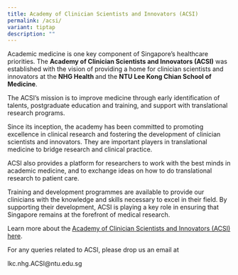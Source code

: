 ```yaml
---
title: Academy of Clinician Scientists and Innovators (ACSI)
permalink: /acsi/
variant: tiptap
description: ""
---
```

<p>Academic medicine is one key component of Singapore’s healthcare priorities.
The <strong>Academy of Clinician Scientists and Innovators (ACSI)</strong> was
established with the vision of providing a home for clinician scientists
and innovators at the <strong>NHG Health </strong>and the <strong>NTU Lee Kong Chian School of Medicine</strong>.</p>
<p>The ACSI’s mission is to improve medicine through early identification
of talents, postgraduate education and training, and support with translational
research programs.</p>
<p>Since its inception, the academy has been committed to promoting excellence
in clinical research and fostering the development of clinician scientists
and innovators. They are important players in translational medicine to
bridge research and clinical practice.</p>
<p>ACSI also provides a platform for researchers to work with the best minds
in academic medicine, and to exchange ideas on how to do translational
research to patient care.</p>
<p>Training and development programmes are available to provide our clinicians
with the knowledge and skills necessary to excel in their field. By supporting
their development, ACSI is playing a key role in ensuring that Singapore
remains at the forefront of medical research.</p>
<p>Learn more about the<strong> </strong><a href="https://www.ntu.edu.sg/medicine/ACSI" rel="noopener nofollow" target="_blank">Academy of Clinician Scientists and Innovators (ACSI) here</a>.</p>
<p>For any queries related to ACSI, please drop us an email at</p>
<p><a rel="noopener noreferrer nofollow" target="_blank">lkc.nhg.ACSI@ntu.edu.sg</a>
</p>
<p></p>
<p></p>
<p></p>